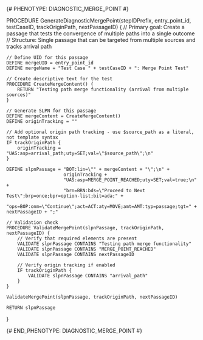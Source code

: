 {# PHENOTYPE: DIAGNOSTIC_MERGE_POINT #}

PROCEDURE GenerateDiagnosticMergePoint(stepIDPrefix, entry_point_id, testCaseID, trackOriginPath, nextPassageID) {
    // Primary goal: Create a passage that tests the convergence of multiple paths into a single outcome
    // Structure: Single passage that can be targeted from multiple sources and tracks arrival path

    // Define UID for this passage
    DEFINE mergeUID = entry_point_id
    DEFINE mergeName = "Test Case " + testCaseID + ": Merge Point Test"
    
    // Create descriptive text for the test
    PROCEDURE CreateMergeContent() {
        RETURN "Testing path merge functionality (arrival from multiple sources)"
    }
    
    // Generate SLPN for this passage
    DEFINE mergeContent = CreateMergeContent()
    DEFINE originTracking = ""
    
    // Add optional origin path tracking - use $source_path as a literal, not template syntax
    IF trackOriginPath {
        originTracking = "UAS:asp=arrival_path;uty=SET;val=\"$source_path\";\n"
    }
    
    DEFINE slpnPassage = "BOT:lin=\"" + mergeContent + "\";\n" +
                         originTracking +
                         "UAS:asp=MERGE_POINT_REACHED;uty=SET;val=true;\n" +
                         "brn=BRN:bds=\"Proceed to Next Test\";brp=once;bpr=option-list;bit=ada;" +
                         "ops=BOP:onm=\"Continue\";act=ACT:aty=MOVE;amt=AMT:typ=passage;tgt=" + nextPassageID + ";"
    
    // Validation check
    PROCEDURE ValidateMergePoint(slpnPassage, trackOriginPath, nextPassageID) {
        // Verify that required elements are present
        VALIDATE slpnPassage CONTAINS "Testing path merge functionality"
        VALIDATE slpnPassage CONTAINS "MERGE_POINT_REACHED"
        VALIDATE slpnPassage CONTAINS nextPassageID
        
        // Verify origin tracking if enabled
        IF trackOriginPath {
            VALIDATE slpnPassage CONTAINS "arrival_path"
        }
    }
    
    ValidateMergePoint(slpnPassage, trackOriginPath, nextPassageID)
    
    RETURN slpnPassage
}

{# END_PHENOTYPE: DIAGNOSTIC_MERGE_POINT #}
